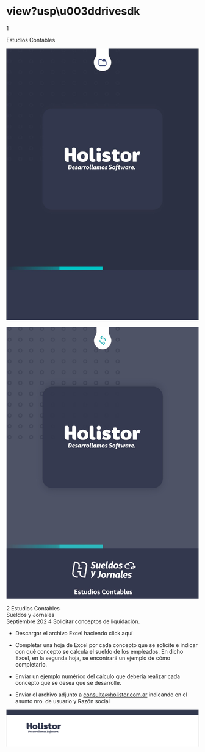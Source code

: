 # view?usp\u003ddrivesdk

 1 
 
  
Estudios Contables  


![Image 0 from page 0](images/image_0_0.png)

![Image 1 from page 0](images/image_0_1.png)

 
 
 
 2 Estudios Contables  
Sueldos y Jornales  
Septiembre 202 4 Solicitar conceptos de liquidación.  
 
- Descargar el archivo Excel haciendo click aquí   
 
- Completar una hoja de Excel por cada concepto que se solicite e indicar con qué 
concepto se calcula el sueldo de los empleados. En dicho Excel, en la segunda hoja, se 
encontrará un ejemplo de cómo completarlo.  
 
- Enviar un ejemplo numérico del cálculo que debería realizar cada concepto que se 
desea que se desarrolle.  
 
- Enviar el archivo adjunto a consulta@holistor.com.ar indicando en el asunto nro. de 
usuario y Razón social  
 
 
 
 
 
 
 
 
 
 
 
 
 

![Image 0 from page 1](images/image_1_0.png)

